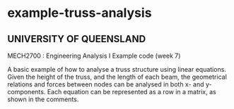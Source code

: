 # example-truss-analysis

UNIVERSITY OF QUEENSLAND
------------------------

MECH2700 : Engineering Analysis I 
Example code (week 7)

A basic example of how to analyse a truss structure using linear equations. 
Given the height of the truss, and the length of each beam, the geometrical relations 
and forces between nodes can be analysed in both x- and y- components. Each equation
can be represented as a row in a matrix, as shown in the comments. 
